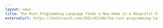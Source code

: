 ```yaml
---
layout: news
title: The Rust Programming Language Finds a New Home in a Nonprofit Foundation
externalurl: https://techcrunch.com/2021/02/08/the-rust-programming-language-finds-a-new-home-in-a-non-profit-foundation/
---
```

